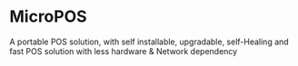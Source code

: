 # MicroPOS
A  portable POS solution,  with self installable, upgradable, self-Healing and fast POS solution with less hardware &amp; Network dependency
